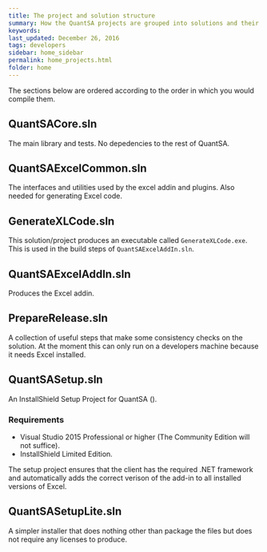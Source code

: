 ```yaml
---
title: The project and solution structure
summary: How the QuantSA projects are grouped into solutions and their depdencies.
keywords: 
last_updated: December 26, 2016
tags: developers
sidebar: home_sidebar
permalink: home_projects.html
folder: home
---
```


The sections below are ordered according to the order in which you would compile them.

## QuantSACore.sln

The main library and tests.  No depedencies to the rest of QuantSA.

## QuantSAExcelCommon.sln

The interfaces and utilities used by the excel addin and plugins.  Also needed for generating Excel code.

## GenerateXLCode.sln

This solution/project produces an executable called `GenerateXLCode.exe`.  This is used in the build steps of `QuantSAExcelAddIn.sln`.

## QuantSAExcelAddIn.sln

Produces the Excel addin.  

## PrepareRelease.sln

A collection of useful steps that make some consistency checks on the solution.  At the moment this can only run on a developers machine because it needs Excel installed.

## QuantSASetup.sln

An InstallShield Setup Project for QuantSA ().

### Requirements
* Visual Studio 2015 Professional or higher (The Community Edition will not suffice).
* InstallShield Limited Edition.

The setup project ensures that the client has the required .NET framework and automatically adds the correct verison of the add-in to all installed versions of Excel.

## QuantSASetupLite.sln

A simpler installer that does nothing other than package the files but does not require any licenses to produce.